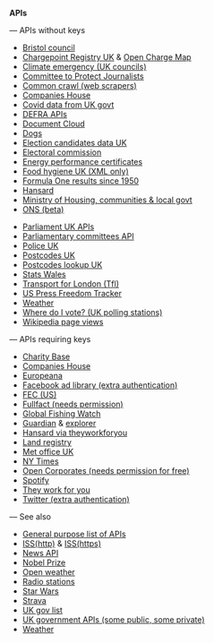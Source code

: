 **APIs**

<!-- https://www.wikidata.org/wiki/Wikidata:REST_API -->
<!-- https://developers.google.com/fact-check/tools/api -->

— APIs without keys
- [Bristol council](https://opendata.bristol.gov.uk/api/v1/console/)
- [Chargepoint Registry UK](https://chargepoints.dft.gov.uk/api/help) & [Open Charge Map](https://openchargemap.org/site/develop/api)
- [Climate emergency (UK councils)](https://data.climateemergency.uk/api/)
- [Committee to Protect Journalists](https://cpj.org/data-api/)
- [Common crawl (web scrapers)](http://index.commoncrawl.org/)
- [Companies House](https://developer.company-information.service.gov.uk/get-started/)
- [Covid data from UK govt](https://coronavirus.data.gov.uk/details/developers-guide)
- [DEFRA APIs](https://environment.data.gov.uk/apiportal)
- [Document Cloud](https://api.www.documentcloud.org/api/)
- [Dogs](https://dogapi.dog/docs/api-v2)
- [Election candidates data UK](https://candidates.democracyclub.org.uk/api/docs/next/)
- [Electoral commission](https://api.electoralcommission.org.uk/docs/endpoints/)
- [Energy performance certificates](https://epc.opendatacommunities.org/docs/api)
- [Food hygiene UK (XML only)](https://www.food.gov.uk/uk-food-hygiene-rating-data-api)
- [Formula One results since 1950](https://ergast.com/mrd/db/#csv)
- [Hansard](https://api.parliament.uk/historic-hansard/api)
- [Ministry of Housing, communities & local govt](https://opendatacommunities.org/help?tab=api)
- [ONS (beta)](https://api.beta.ons.gov.uk/v1) 
<!-- https://developer.ons.gov.uk/ -->
- [Parliament UK APIs](https://developer.parliament.uk/)
- [Parliamentary committees API](https://committees-api.parliament.uk/index.html)
- [Police UK](https://data.police.uk/docs/)
- [Postcodes UK](https://postcodes.io/)
- [Postcodes lookup UK](https://findthatpostcode.uk/#api)
- [Stats Wales](https://statswales.gov.wales/Help/Catalogue#APIEndpointsExplained)
- [Transport for London (Tfl)](https://api-portal.tfl.gov.uk/api-details)
- [US Press Freedom Tracker](https://pressfreedomtracker.us/data/)
- [Weather](https://open-meteo.com/en/docs)
- [Where do I vote? (UK polling stations)](https://wheredoivote.co.uk/api/#)
- [Wikipedia page views](https://wikimedia.org/api/rest_v1/#/)

— APIs requiring keys
- [Charity Base](https://charitybase.uk/docs)
- [Companies House](https://developer.company-information.service.gov.uk/api/docs/)
- [Europeana](https://pro.europeana.eu/page/apis)
- [Facebook ad library (extra authentication)](https://www.facebook.com/ads/library/api)
- [FEC (US)](https://api.open.fec.gov/developers/#/candidate/get_candidates_)
- [Fullfact (needs permission)](https://api.fullfact.org/content/documentation#/)
- [Global Fishing Watch](https://globalfishingwatch.org/our-apis/)
- [Guardian](https://open-platform.theguardian.com/access/) & [explorer](https://open-platform.theguardian.com/explore/)
- [Hansard via theyworkforyou](https://www.theyworkforyou.com/api/getHansard)
- [Land registry](https://use-land-property-data.service.gov.uk/api-information)
- [Met office UK](https://www.metoffice.gov.uk/services/data/datapoint)
- [NY Times](https://developer.nytimes.com/apis)
- [Open Corporates (needs permission for free)](https://api.opencorporates.com/)
- [Spotify](https://developer.spotify.com/documentation/web-api/)
- [They work for you](https://www.theyworkforyou.com/api/)
- [Twitter (extra authentication)](https://developer.twitter.com/en/docs/twitter-api)

<!-- — Mapping APIs
- [Google mapping bundle](https://developers.google.com/maps/documentation)
- [Open Street Map (read only)](https://wiki.openstreetmap.org/wiki/Overpass_API)
- [Mapbox bundle](https://docs.mapbox.com/api/)
- [Carto bundle](https://carto.com/developers/) -->

— See also
- [General purpose list of APIs](https://github.com/public-apis/public-apis)
- [ISS(http)](http://open-notify.org/Open-Notify-API/) & [ISS(https)](https://wheretheiss.at/w/developer)
- [News API](https://newsapi.org)
- [Nobel Prize](https://www.nobelprize.org/about/developer-zone-2/)
- [Open weather](https://www.weatherapi.com)
- [Radio stations](https://api.radio-browser.info/)
- [Star Wars](https://swapi.dev/)
- [Strava](https://developers.strava.com/)
- [UK gov list](https://www.api.gov.uk/#uk-public-sector-apis)
- [UK government APIs (some public, some private)](https://www.api.gov.uk/index/#index)
- [Weather](https://pirateweather.net)
